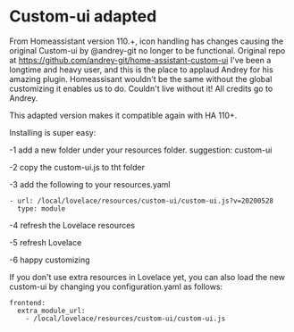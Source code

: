 # Custom-ui adapted
From Homeassistant version 110.+, icon handling has changes causing the original Custom-ui by @andrey-git no longer to be functional. Original repo at https://github.com/andrey-git/home-assistant-custom-ui
I've been a longtime and heavy user, and this is the place to applaud Andrey for his amazing plugin. Homeassisant wouldn't be the same without the global customizing it enables us to do. Couldn't live without it!
All credits go to Andrey.

This adapted version makes it compatible again with HA 110+.

Installing is super easy:

-1 add a new folder under your resources folder. suggestion: custom-ui

-2 copy the custom-ui.js to tht folder

-3 add the following to your resources.yaml
   ```
   - url: /local/lovelace/resources/custom-ui/custom-ui.js?v=20200528
     type: module
  ```

-4 refresh the Lovelace resources

-5 refresh Lovelace

-6 happy customizing

If you don't use extra resources in Lovelace yet, you can also load the new custom-ui by changing you configuration.yaml as follows:
   ```
   frontend:
     extra_module_url:
       - /local/lovelace/resources/custom-ui/custom-ui.js
   ```
